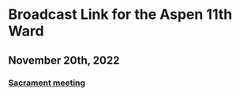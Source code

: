 # Broadcast Link for the Aspen 11th Ward

## November 20th, 2022
### [Sacrament meeting](https://www.youtube.com/watch?v=N1vSNI-v184)
